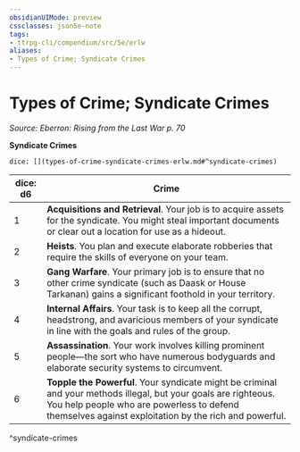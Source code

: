 ```yaml
---
obsidianUIMode: preview
cssclasses: json5e-note
tags:
- ttrpg-cli/compendium/src/5e/erlw
aliases:
- Types of Crime; Syndicate Crimes
---
```

# Types of Crime; Syndicate Crimes
*Source: Eberron: Rising from the Last War p. 70* 

**Syndicate Crimes**

`dice: [](types-of-crime-syndicate-crimes-erlw.md#^syndicate-crimes)`

| dice: d6 | Crime |
|----------|-------|
| 1 | **Acquisitions and Retrieval**. Your job is to acquire assets for the syndicate. You might steal important documents or clear out a location for use as a hideout. |
| 2 | **Heists**. You plan and execute elaborate robberies that require the skills of everyone on your team. |
| 3 | **Gang Warfare**. Your primary job is to ensure that no other crime syndicate (such as Daask or House Tarkanan) gains a significant foothold in your territory. |
| 4 | **Internal Affairs**. Your task is to keep all the corrupt, headstrong, and avaricious members of your syndicate in line with the goals and rules of the group. |
| 5 | **Assassination**. Your work involves killing prominent people—the sort who have numerous bodyguards and elaborate security systems to circumvent. |
| 6 | **Topple the Powerful**. Your syndicate might be criminal and your methods illegal, but your goals are righteous. You help people who are powerless to defend themselves against exploitation by the rich and powerful. |
^syndicate-crimes